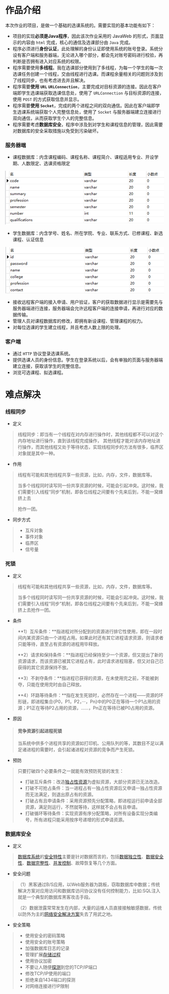 # 作品介绍



本次作业的项目，是做一个基础的选课系统的。需要实现的基本功能有如下：

- 项目的实现**必须是Java程序**，因此该次作业采用的 JavaWeb 的形式，页面显示的内容由 `html` 完成，核心的通信及选课部分由 `Java` 完成。
- 程序必须进行**身份认证**，此处理解的身份认证即使用系统的账号登录。系统分设有客户端和服务器端，无论进入哪个部分，都会先对账号密码进行校验，再判断是否拥有进入对应系统的权限。
- 程序需要使用**多线程**。我在选课部分使用到了多线程，为每一个学生的每一次选课任务创建一个线程，交由线程进行选课。而课程余量相关的问题则涉及到了线程同步，也有考虑进去并且解决。
- 程序需要**使用 `URL` `URLConnection`**，主要完成对目标资源的连接。因此在客户端即学生选课端获取选课信息处，使用了 `URLConnection` 与目标资源的连接，使用 `POST` 的方式获取信息并显示。
- 程序需要**使用 `Socket`**，完成的两个进程之间的双向通信。因此在客户端即学生选课系统端获取个人完整信息处，使用了 `Socket` 与服务器端建立连接进行双向通信，从而获取学生个人的完整信息。
- 程序需要考虑**数据库安全**，程序中涉及到对学生和课程信息的管理，因此需要对数据库的安全采取措施以免受到污染破坏。



### 服务器端

- 课程数据库：内含课程编码、课程名称、课程简介、课程适用专业、开设学期、人数限定、选课资格限定

![image-20211219201917013](论文相关.assets/image-20211219201917013.png)

- 学生数据库：内含学号、姓名、所在学院、专业、联系方式、已修课程、新选课程、认证信息

![image-20211219202021156](论文相关.assets/image-20211219202021156.png)

- 接收远程客户端的接入申请、用户验证，客户的获取数据进行显示是需要先与服务器端进行连接，服务器端会允许远程客户端的连接申请，再进行对应的数据传输。
- 管理人员对课程数据库的修改，即拥有新设课程、管理课程的权力。
- 对每位选课的学生建立线程，并且考虑人数上限的处理。



### 客户端

- 通过 `HTTP` 协议登录选课系统。
- 提供选课人员的身份信息。学生在登录系统以后，会有单独的页面与服务器端建立连接，获取该学生的完整信息。
- 浏览可选课程、拟选课程。











# 难点解决



### 线程同步



- 定义

> 线程同步：即当有一个线程在对内存进行操作时，其他线程都不可以对这个内存地址进行操作，直到该线程完成操作， 其他线程才能对该内存地址进行操作，而其他线程又处于等待状态，实现线程同步的方法有很多，临界区对象就是其中一种。

- 作用

> 线程有可能和其他线程共享一些资源，比如，内存，文件，数据库等。
>
> 当多个线程同时读写同一份共享资源的时候，可能会引起冲突。这时候，我们需要引入线程“同步”机制，即各位线程之间要有个先来后到，不能一窝蜂挤上去
>
> 抢作一团。

- 同步方式

> - 互斥对象
> - 事件对象
> - 临界区
> - 信号量



### 死锁

- 定义

> 线程有可能和其他线程共享一些资源，比如，内存，文件，数据库等。
>
> 当多个线程同时读写同一份共享资源的时候，可能会引起冲突。这时候，我们需要引入线程“同步”机制，即各位线程之间要有个先来后到，不能一窝蜂挤上去抢作一团。

- 条件

> **1）互斥条件：**指进程对所分配到的资源进行排它性使用，即在一段时间内某资源只由一个进程占用。如果此时还有其它进程请求资源，则请求者只能等待，直至占有资源的进程用毕释放。
>
> **2）请求和保持条件：**指进程已经保持至少一个资源，但又提出了新的资源请求，而该资源已被其它进程占有，此时请求进程阻塞，但又对自己已获得的其它资源保持不放。
>
> **3）不剥夺条件：**指进程已获得的资源，在未使用完之前，不能被剥夺，只能在使用完时由自己释放。
>
> **4）环路等待条件：**指在发生死锁时，必然存在一个进程——资源的环形链，即进程集合{P0，P1，P2，···，Pn}中的P0正在等待一个P1占用的资源；P1正在等待P2占用的资源，……，Pn正在等待已被P0占用的资源。

- 原因

> #### 竞争资源引起进程死锁
>
> 当系统中供多个进程共享的资源如打印机、公用队列的等，其数目不足以满足诸进程的需要时，会引起诸进程对资源的竞争而产生死锁。

- 预防

> 只要打破四个必要条件之一就能有效预防死锁的发生：
>
> - 打破互斥条件：改造[独占性资源](https://baike.baidu.com/item/独占性资源/8141009)为虚拟资源，大部分资源已无法改造。
> - 打破不可抢占条件：当一进程占有一独占性资源后又申请一独占性资源而无法满足，则退出原占有的资源。
> - 打破占有且申请条件：采用资源预先分配策略，即进程运行前申请全部资源，满足则运行，不然就等待，这样就不会占有且申请。
> - 打破循环等待条件：实现资源有序分配策略，对所有设备实现分类编号，所有进程只能采用按序号递增的形式申请资源。



### 数据库安全

- 定义

> [数据库系统](https://baike.baidu.com/item/数据库系统/215176)的[安全特性](https://baike.baidu.com/item/安全特性/10840670)主要是针对数据而言的，包括[数据独立性](https://baike.baidu.com/item/数据独立性/2369087)、[数据安全性](https://baike.baidu.com/item/数据安全性/4287416)、[数据完整性](https://baike.baidu.com/item/数据完整性/110071)、[并发控制](https://baike.baidu.com/item/并发控制/3543545)、故障恢复等几个方面。

- 安全问题

> （1）黑客通过B/S应用，以Web服务器为跳板，窃取数据库中数据；传统解决方案对应用访问和数据库访问协议没有任何控制能力，比如:SQL注入就是一个典型的数据库黑客攻击手段。
>
> （2）数据泄露常常发生在内部，大量的运维人员直接接触敏感数据，传统以防外为主的[网络安全解决方案](https://baike.baidu.com/item/网络安全解决方案/8772233)失去了用武之地。

- 安全策略

> - 使用安全的密码策略
> - 使用安全的账号策略
> - 加强数据库日志的记录
> - 管理扩展[存储过程](https://baike.baidu.com/item/存储过程)
> - 使用协议加密
> - 不要让人随便[探测](https://baike.baidu.com/item/探测)到您的TCP/IP端口
> - 修改TCP/IP使用的端口
> - 拒绝来自1434端口的探测
> - 对网络连接进行IP限制